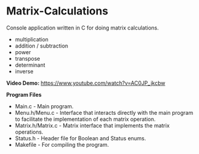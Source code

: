 # Matrix-Calculations
Console application written in C for doing matrix calculations. 
- multiplication
- addition / subtraction
- power
- transpose
- determinant
- inverse

**Video Demo:** https://www.youtube.com/watch?v=AC0JP_jkcbw

**Program Files**
- Main.c - Main program.
- Menu.h/Menu.c - Interface that interacts directly with the main program to facilitate the implementation of each matrix operation.
- Matrix.h/Matrix.c - Matrix interface that implements the matrix operations.
- Status.h - Header file for Boolean and Status enums.
- Makefile - For compiling the program.
